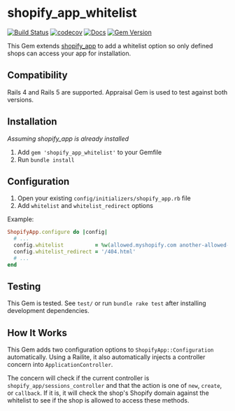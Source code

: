 # shopify_app_whitelist

[![Build Status](https://secure.travis-ci.org/tyler-king/shopify_app_whitelist.svg?branch=master)](http://travis-ci.org/tyler-king/shopify_app_whitelist) [![codecov](https://codecov.io/gh/tyler-king/shopify_app_whitelist/branch/master/graph/badge.svg)](https://codecov.io/gh/tyler-king/shopify_app_whitelist) [![Docs](https://inch-ci.org/github/tyler-king/shopify_app_whitelist.svg?branch=master)](https://inch-ci.org/github/tyler-king/shopify_app_whitelist) [![Gem Version](https://badge.fury.io/rb/shopify_app_whitelist.svg)](https://badge.fury.io/rb/shopify_app_whitelist)

This Gem extends [shopify_app](https://github.com/Shopify/shopify_app) to add a whitelist option so only defined shops can access your app for installation.

## Compatibility

Rails 4 and Rails 5 are supported. Appraisal Gem is used to test against both versions.

## Installation

*Assuming shopify_app is already installed*

1. Add `gem 'shopify_app_whitelist'` to your Gemfile
2. Run `bundle install`

## Configuration

1. Open your existing `config/initializers/shopify_app.rb` file
2. Add `whitelist` and `whitelist_redirect` options

Example:

```ruby
ShopifyApp.configure do |config|
  # ...
  config.whitelist          = %w(allowed.myshopify.com another-allowed-shop.myshopify.com)
  config.whitelist_redirect = '/404.html'
  # ...
end
```

## Testing

This Gem is tested. See `test/` or run `bundle rake test` after installing development dependencies.

## How It Works

This Gem adds two configuration options to `ShopifyApp::Configuration` automatically. Using a Railite, it also automatically injects a controller concern into `ApplicationController`.

The concern will check if the current controller is `shopify_app/sessions_controller` and that the action is one of `new`, `create`, or `callback`. If it is, it will check the shop's Shopify domain against the whitelist to see if the shop is allowed to access these methods.
